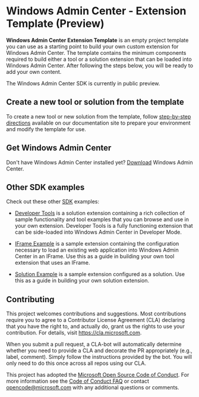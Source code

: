 # Windows Admin Center - Extension Template (Preview) #

**Windows Admin Center Extension Template** is an empty project template you can use as a starting point to build your own custom extension for Windows Admin Center.  The template contains the minimum components required to build either a tool or a solution extension that can be loaded into Windows Admin Center.  After following the steps below, you will be ready to add your own content.

The Windows Admin Center SDK is currently in public preview.

## Create a new tool or solution from the template ##

To create a new tool or new solution from the template, follow [step-by-step directions](https://docs.microsoft.com/en-us/windows-server/manage/windows-admin-center/extend/prepare-development-environment) available on our documentation site to prepare your environment and modify the template for use. 

## Get Windows Admin Center ##

Don't have Windows Admin Center installed yet?  [Download](http://aka.ms/WindowsAdminCenter) Windows Admin Center.

## Other SDK examples ##

Check out these other [SDK](https://github.com/Microsoft/windows-admin-center-sdk/) examples:

* [Developer Tools](/windows-admin-center-developer-tools) is a solution extension containing a rich collection of sample functionality and tool examples that you can browse and use in your own extension.  Developer Tools is a fully functioning extension that can be side-loaded into Windows Admin Center in Developer Mode.

* [IFrame Example](/iframe-example) is a sample extension containing the configuration necessary to load an existing web application into Windows Admin Center in an IFrame.  Use this as a guide in building your own tool extension that uses an IFrame.

* [Solution Example](/solution-example) is a sample extension configured as a solution.  Use this as a guide in building your own solution extension.

## Contributing ##

This project welcomes contributions and suggestions.  Most contributions require you to agree to a
Contributor License Agreement (CLA) declaring that you have the right to, and actually do, grant us
the rights to use your contribution. For details, visit https://cla.microsoft.com.

When you submit a pull request, a CLA-bot will automatically determine whether you need to provide
a CLA and decorate the PR appropriately (e.g., label, comment). Simply follow the instructions
provided by the bot. You will only need to do this once across all repos using our CLA.

This project has adopted the [Microsoft Open Source Code of Conduct](https://opensource.microsoft.com/codeofconduct/).
For more information see the [Code of Conduct FAQ](https://opensource.microsoft.com/codeofconduct/faq/) or
contact [opencode@microsoft.com](mailto:opencode@microsoft.com) with any additional questions or comments.
